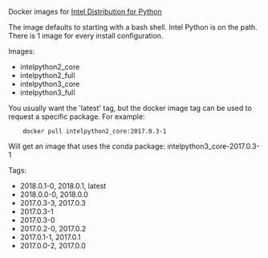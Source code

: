 Docker images for [Intel Distribution for Python](https://software.intel.com/en-us/intel-distribution-for-python)

The image defaults to starting with a bash shell. Intel Python is on the path. There is 1 image for every install configuration.

Images:

* intelpython2_core
* intelpython2_full
* intelpython3_core
* intelpython3_full

You usually want the 'latest' tag, but the docker image tag can be used to request a specific package. For example:

        docker pull intelpython2_core:2017.0.3-1

Will get an image that uses the conda package: intelpython3_core-2017.0.3-1

Tags:

* 2018.0.1-0, 2018.0.1, latest
* 2018.0.0-0, 2018.0.0
* 2017.0.3-3, 2017.0.3
* 2017.0.3-1
* 2017.0.3-0
* 2017.0.2-0, 2017.0.2
* 2017.0.1-1, 2017.0.1
* 2017.0.0-2, 2017.0.0



